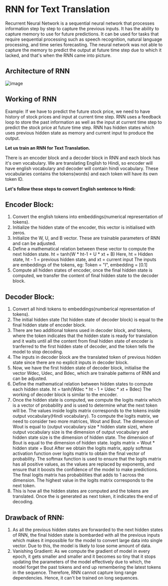 # **RNN for Text Translation**

Recurrent Neural Network is a sequential neural network that processes information step by step to capture the previous inputs. It has the ability to capture memory to use for future predictions. It can be used for tasks that require sequential processing such as speech recognition, natural language processing, and time series forecasting. 
The neural network was not able to capture the memory to predict the output at future time step due to which it lacked, and that's when the RNN came into picture.

## **Architecture of RNN**

![image](https://github.com/user-attachments/assets/65d8e2c0-10ef-43c0-87be-4a7105ca8c09)

## **Working of RNN**

Example: If we have to predict the future stock price, we need to have history of stock prices and input at current time step. RNN uses a feedback loop to store the past information as well as the input at current time step to predict the stock price at future time step.
RNN has hidden states which uses previous hidden state as memory and current input to produce the output.


**Let us train an RNN for Text Translation.** 

There is an encoder block and a decoder block in RNN and each block has it's own vocabulary. We are translating English to Hindi, so encoder will have english vocabulary and decoder will contain hindi vocabulary. These vocabularies contains the tokens(words) and each token will have its own token ID.

**Let's follow these steps to convert English sentence to Hindi:**

## **Encoder Block:**

1. Convert the english tokens into embeddings(numerical representation of tokens).
2. Initialize the hidden state of the encoder, this vector is initialised with zeros.
3. Initialize the W, U, and B vector. These are trainable parameters of RNN and can be adjusted.
4. Define a mathematical relation between these vector to compute the next hidden state.
   ht = tanh(W * ht-1 + U * xt + B)
   Here, ht = Hidden state, ht - 1 = previous hidden state, and xt = current input
   The inputs are embeddings of the tokens, eg: Token = "I", embedding = [0.1]
5. Compute all hidden states of encoder, once the final hidden state is computed, we transfer the content of final hidden state to the decoder block.

## **Decoder Block:**

1. Convert all hindi tokens to embeddings(numberical representation of tokens).
2. The initial hidden state (1st hidden state of decoder block) is equal to the final hidden state of encoder block.
3. There are two additional tokens used in decoder block, <GO> and <EOS> tokens, where the <GO> token indicates that the hidden state is ready for translation and it waits until all the content from final hidden state of encoder is tranferred to the first hidden state of decoder, and the <EOS> token tells the model to stop decoding.
4. The inputs in decoder block are the translated token of previous hidden state since there are no explicit inputs in decoder block.
5. Now, we have the first hidden state of decoder block, initialise the vector Wdec, Udec, and Bdec, which are trainable patterns of RNN and can be adjusted.
6. Define the mathematical relation between hidden states to compute each hidden state.
   ht = tanh(Wdec * ht - 1 + Udec * xt + Bdec)
   The working of decoder block is similar to the encoder.
7. Once the hidden state is computed, we compute the logits matrix which is a vector of probability and is used to determine what the next token will be.
   The values inside logits matrix corresponds to the tokens inside output vocabulary(Hindi vocabulary).
   To compute the logits matrix, we need to consider two more matrices, Wout and Bout. The dimension of Wout is equal to (output vocabulary size * hidden state size), where output vocabulary size is the dimension of output vocabulary and hidden state size is the dimension of hidden state. The dimension of Bout is equal to the dimension of hidden state.
   logits matrix = Wout * hidden state + Bout
   After we obtain the logits matrix, apply softmax activation function over logits matrix to obtain the final vector of probability. The softmax function is used to ensure that the logits matrix has all positive values, as the values are replaced by exponents, and ensure that it boosts the confidence of the model to make predictions. The final logits matrix has probabilities that adds to 1 across the dimension.
   The highest value in the logits matrix corresponds to the next token.
8. This is how all the hidden states are computed and the tokens are translated. Once the <EOS> is generated as next token, it indicates the end of decoding.

## **Drawback of RNN:**

1. As all the previous hidden states are forwarded to the next hidden states of RNN, the final hidden state is bombarded with all the previous inputs which makes it impossible for the model to convert large data into single vector. Due to this, the model is likely to lose some amount of data.
2. Vanishing Gradient: As we compute the gradient of model in every epoch, it gets smaller and smaller and it becomes so tiny that it stops updating the parameters of the model effectively due to which, the model forget the past tokens and end up remembering the latest tokens in the sequence. Therefore, RNN cannot capture long range dependencies. Hence, it can't be trained on long sequences.


                                                                          
   
   


